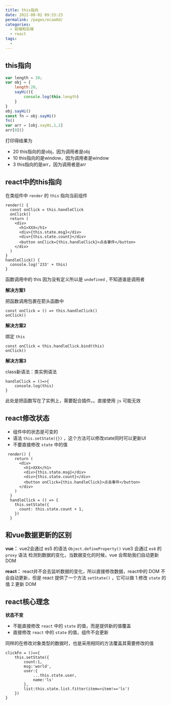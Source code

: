 ```yaml
---
title: this指向
date: 2022-08-02 09:33:23
permalink: /pages/ecaa6d/
categories:
  - 前端和后端
  - react
tags:
  - 
---
```

## this指向



```js
var length = 10;
var obj = {
    length:20,
    sayHi(){
        console.log(this.length)
    }
}
obj.sayHi()
const fn = obj.sayHi()
fn()
var arr = [obj.sayHi,1,2]
arr[0]()
```

打印得结果为 

- 20	this指向的是obj，因为调用者是obj
- 10    this指向的是window，因为调用者是window
- 3      this指向的是arr，因为调用者是arr



## react中的this指向

在类组件中 `render` 的 `this` 指向当前组件

```react
render() {
  const onClick = this.handleClick
  onClick()
  return (
    <div>
      <h1>XXX</h1>
      <div>{this.state.msg}</div>
      <div>{this.state.count}</div>
      <button onClick={this.handleClick}>点击事件</button>
    </div>
  )
}
handleClick() {
  console.log('233' + this)
}
```

函数调用中的 this 因为没有定义所以是 `undefined` , 不知道谁是调用者



**解决方案1**

把函数调用包裹在箭头函数中

```react
const onClick = () => this.handleClick()
onClick()
```

**解决方案2**

绑定 `this`

```react
const onClick = this.handleClick.bind(this)
onClick()
```

**解决方案3**

class新语法：类实例语法

```react
handleClick = ()=>{
    console.log(this)
}
```

此处是把函数写在了实例上，需要配合插件。。直接使用 `js` 可能无效





## react修改状态

- 组件中的状态是可变的
- 语法 `this.setState({})` ，这个方法可以修改state同时可以更新UI
- 不要直接修改 `state` 中的值

```react
 render() {
    return (
      <div>
        <h1>XXX</h1>
        <div>{this.state.msg}</div>
        <div>{this.state.count}</div>
        <button onClick={this.handleClick}>点击事件</button>
      </div>
    )
  }
  handleClick = () => {
    this.setState({
      count: this.state.count + 1,
    })
  }
```

## 和vue数据更新的区别

**vue：** vue2会通过 es5 的语法 `Object.defineProperty()` vue3 会通过 `es6` 的 `proxy` 语法 检测到数据的变化，当数据变化的时候，vue 会帮助我们自动更新 DOM 



**react：** react并不会去监听数据的变化，所以直接修改数据，react中的 DOM 不会自动更新，但是 react 提供了一个方法 `setState()` ，它可以做  1.修改 `state` 的值 2.更新 DOM





## react核心理念

**状态不变**

- 不能直接修改 `react` 中的 `state` 的值，而是提供新的值覆盖
- 直接修改 `react` 中的 `state` 的值，组件不会更新

同样的在修改对象类型的数据时，也是采用相同的方法覆盖其需要修改的值

```react
clickFn = ()=>{
    this.setState({
        count:1,
        msg:'world',
        user:{
            ...this.state.user,
            name:'ls'
        },
        list:this.state.list.fitter(item=>item!=='ls')
    })
}
```











